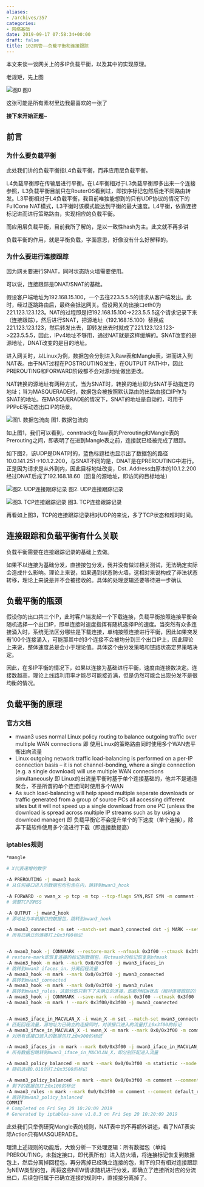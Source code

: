 ```yaml
---
aliases:
- /archives/357
categories:
- 网络基础
date: 2019-09-17 07:58:34+00:00
draft: false
title: 102网管——负载平衡和连接跟踪
---
```


本文来谈一谈网关上的多IP负载平衡，以及其中的实现原理。



老规矩，先上图


![图0](./1149.png)
图0

这张可能是所有素材里边我最喜欢的一张了

**接下来开始正题~**



## 前言

### 为什么要负载平衡

此处我们讲的负载平衡指L4负载平衡，而非应用层负载平衡。

L4负载平衡即在传输层进行平衡。在L4平衡相对于L3负载平衡即多出来一个连接参照，L3负载平衡目前只在RouterOS看到过，即按序标记包然后走不同路由转发。L3平衡相对于L4负载平衡，我目前唯独能想到的只有UDP协议的情况下的FullCone NAT模式，L3平衡时该模式能达到平衡的最大速度。L4平衡，依靠连接标记进而进行策略路由，实现相应的负载平衡。

而应用层负载平衡，目前我所了解的，是以一致性hash为主。此文就不再多讲

负载平衡的作用，就是平衡负载，字面意思，好像没有什么好解释的。

### 为什么要进行连接跟踪

因为网关要进行SNAT，同时状态防火墙需要使用。

可以说，连接跟踪是DNAT/SNAT的基础。

假设客户端地址为192.168.15.100，一个去往223.5.5.5的请求从客户端发出。此时，经过逐跳路由后，最终会抵达网关。假设网关的出接口eth0为221.123.123.123。NAT的过程即是把192.168.15.100->223.5.5.5这个请求记录下来（连接跟踪），然后进行SNAT，把源地址（192.168.15.100）替换成221.123.123.123，然后转发出去，即转发出去时就成了221.123.123.123->223.5.5.5，因此，IPv4地址不够用，通过NAT就是这样缓解的。SNAT改变的是源地址，DNAT改变的是目的地址。

进入网关时，以Linux为例，数据包会分别进入Raw表和Mangle表，进而进入到NAT表。由于NAT过程在POSTROUTING发生，在OUTPUT PATH中，因此PREROUTING和FORWARD阶段都不会对源地址做出更改。

NAT转换的源地址有两种方式，当为SNAT时，转换的地址即为SNAT手动指定的地址；当为MASQUERADE时，数据包会被按照默认路由的出路由接口IP作为SNAT的地址。在MASQUERADE的情况下，SNAT的地址是自动的，可用于PPPoE等动态出口IP的场景。


![图1. 数据包流向](./nf-packet-flow.png)
图1. 数据包流向

如上图1，我们可以看到，conntrack在Raw表的Prerouting和Mangle表的Prerouting之间，即表明了在进到Mangle表之前，连接就已经被完成了跟踪。

如下图2，该UDP是DNAT时的，蓝色标题栏也显示出了数据包的路径10.0.141.251->10.1.2.200，与SNAT不同的是，DNAT是在PREROUTING中进行。正是因为请求是从外到内，因此目标地址改变，Dst. Address由原本的10.1.2.200经过DNAT后成了192.168.18.60（回复的源地址，即访问的目标地址）


![图2. UDP连接跟踪记录](./image-6.png)
图2. UDP连接跟踪记录

![ 图3. TCP连接跟踪记录 ](./image-8.png)
图3. TCP连接跟踪记录 

再看如上图3，TCP的连接跟踪记录相对UDP的来说，多了TCP状态和超时时间。

## 连接跟踪和负载平衡有什么关联

负载平衡需要在连接跟踪记录的基础上去做。

如果不以连接为基础分发，直接按包分发，我并没有做过相关测试，无法确定实际会造成什么影响。理论上来说，如果遇到状态防火墙，这相对来说构成了非法状态转移，理论上来说是并不会被接收的。具体的处理逻辑还要等待进一步确认

## 负载平衡的瓶颈

假设你的出口共三个IP，此时客户端发起一个下载连接，负载平衡按照连接平衡会随机选择一个出口IP，即单连接时速度指挥有随机选择IP的速度。当突然有众多连接涌入时，系统无法区分哪些是下载连接，单纯按照连接进行平衡，因此如果突发有100个连接涌入，可能那其中的3个连接不会被均分到三个出口IP上，因此理论上来说，整体速度总是会小于理论值。具体这个由分发策略和链路状态定界策略决定。

因此，在多IP平衡的情况下，如果以连接为基础进行平衡，速度由连接数决定。连接数越高，理论上线路利用率才能尽可能接近满，但是仍然可能会出现分发不是很均衡的情况。

## 负载平衡的原理

### 官方文档

  * mwan3 uses normal Linux policy routing to balance outgoing traffic over multiple WAN connections 即 使用Linux的策略路由同时使用多个WAN去平衡出向流量
  * Linux outgoing network traffic load-balancing is performed on a per-IP connection basis – it is not channel-bonding, where a single connection (e.g. a single download) will use multiple WAN connections simultaneously 即 Linux的出流量平衡时基于单个连接基础的，他并不是通道聚合，不是所谓的单个连接同时使用多个WAN
  * As such load-balancing will help speed multiple separate downloads or traffic generated from a group of source PCs all accessing different sites but it will not speed up a single download from one PC (unless the download is spread across multiple IP streams such as by using a download manager) 即 负载平衡它不会提升单个的下速度（单个连接），除非下载软件使用多个流进行下载（即连接数提高）

### iptables规则

```bash
*mangle

# X代表递增的数字

-A PREROUTING -j mwan3_hook
# 从任何接口进入的数据包均包含在内，跳转到mwan3_hook

-A FORWARD -o vwan_x -p tcp -m tcp --tcp-flags SYN,RST SYN -m comment --comment "!fw3: Zone wan MTU fixing" -j TCPMSS --clamp-mss-to-pmtu
# 调整TCP的MSS

-A OUTPUT -j mwan3_hook
# 源地址为本机接口的数据包，跳转到mwan3_hook

-A mwan3_connected -m set --match-set mwan3_connected dst -j MARK --set-xmark 0x3f00/0x3f00
# 所有已确立的连接打上0x3f00标记


-A mwan3_hook -j CONNMARK --restore-mark --nfmask 0x3f00 --ctmask 0x3f00
# restore-mark即恢复连接的标记到数据包，将ctmask的标记恢复到nfmask
-A mwan3_hook -m mark --mark 0x0/0x3f00 -j mwan3_ifaces_in
# 跳转到mwan3_ifaces_in，分离回程流量
-A mwan3_hook -m mark --mark 0x0/0x3f00 -j mwan3_connected
# 跳转到mwan3_connected
-A mwan3_hook -m mark --mark 0x0/0x3f00 -j mwan3_rules
# 跳转到mwan3_rules，这部分即只剩下了未确立的连接，即都为NEW状态（相对连接跟踪的）
-A mwan3_hook -j CONNMARK --save-mark --nfmask 0x3f00 --ctmask 0x3f00
-A mwan3_hook -m mark ! --mark 0x3f00/0x3f00 -j mwan3_connected


-A mwan3_iface_in_MACVLAN_X -i vwan_X -m set --match-set mwan3_connected src -m mark --mark 0x0/0x3f00 -m comment --comment default -j MARK --set-xmark 0x3f00/0x3f00
# 匹配回程流量，源地址为已确立的连接同时，对该接口进入的流量打上0x3f00的标记
-A mwan3_iface_in_MACVLAN_X -i vwan_X -m mark --mark 0x0/0x3f00 -m comment --comment MACVLAN_X -j MARK --set-xmark 0x900/0x3f00
# 对所有该接口进入的数据包打上0x900的标记

-A mwan3_ifaces_in -m mark --mark 0x0/0x3f00 -j mwan3_iface_in_MACVLAN_X
# 所有数据包跳转到mwan3_iface_in_MACVLAN_X，即分别匹配进入流量

-A mwan3_policy_balanced -m mark --mark 0x0/0x3f00 -m statistic --mode random --probability 0.01800000016 -m comment --comment "MACVLAN_X 1 53" -j MARK --set-xmark 0x3500/0x3f00
# 随机选择0.018的打上0x3500的标记

-A mwan3_policy_balanced -m mark --mark 0x0/0x3f00 -m comment --comment "MACVLAN_X 1 1" -j MARK --set-xmark 0x100/0x3f00
# 剩下的数据包打上0x100的标记
-A mwan3_rules -m mark --mark 0x0/0x3f00 -m comment --comment default_rule -j mwan3_policy_balanced
# 跳转到mwan3_policy_balanced
COMMIT
# Completed on Fri Sep 20 10:20:09 2019
# Generated by iptables-save v1.8.3 on Fri Sep 20 10:20:09 2019
```


此处我们只举例研究Mangle表的规则，NAT表中的不再额外讲述，看了NAT表实际Action只有MASQUERADE。

理清上述规则的功能后，大致分析一下处理逻辑：所有数据包（单纯PREROUTING，未指定接口，即代表所有）进入防火墙，将连接标记恢复到数据包上，然后分离掉回程包，再分离掉已经确立连接的包，剩下的只有相对连接跟踪为NEW类型的包，再将这些NEW请求随机进行分发，即确立了连接所对应的分流出口，后续包归属于已确立连接的规则中，直接接分离掉了。